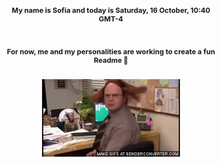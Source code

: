 


<div align="center">
<h3 >My name is Sofia and today is Saturday, 16 October, 10:40 GMT-4</h3><br>
<h3 >For now, me and my personalities are working to create a fun Readme 👋
</h3><br>
<img src='img/dwight.gif' alt='working...'/>
</div>

